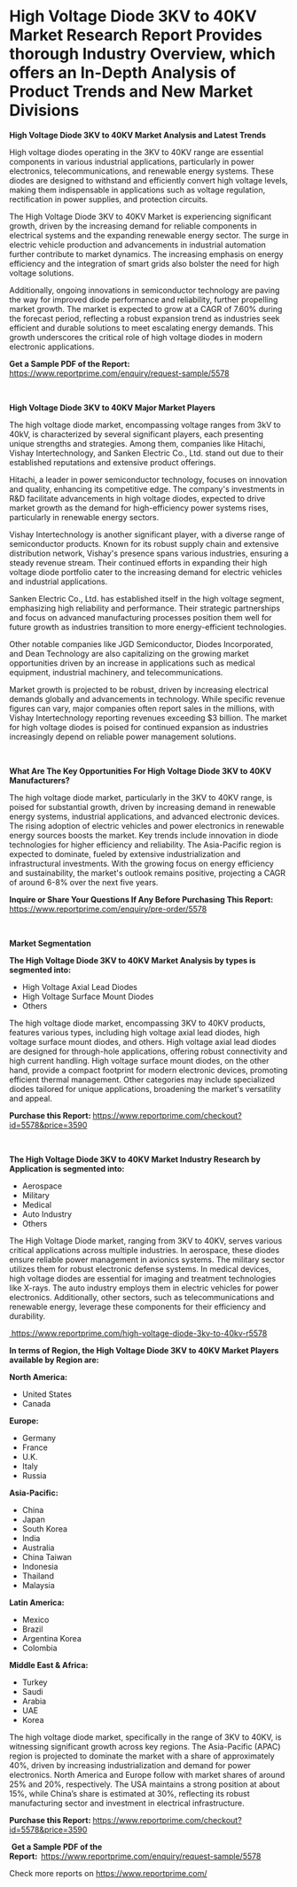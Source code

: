 <p><h1>High Voltage Diode 3KV to 40KV Market Research Report Provides thorough Industry Overview, which offers an In-Depth Analysis of Product Trends and New Market Divisions</h1></p><p><strong>High Voltage Diode 3KV to 40KV Market Analysis and Latest Trends</strong></p>
<p><p>High voltage diodes operating in the 3KV to 40KV range are essential components in various industrial applications, particularly in power electronics, telecommunications, and renewable energy systems. These diodes are designed to withstand and efficiently convert high voltage levels, making them indispensable in applications such as voltage regulation, rectification in power supplies, and protection circuits.</p><p>The High Voltage Diode 3KV to 40KV Market is experiencing significant growth, driven by the increasing demand for reliable components in electrical systems and the expanding renewable energy sector. The surge in electric vehicle production and advancements in industrial automation further contribute to market dynamics. The increasing emphasis on energy efficiency and the integration of smart grids also bolster the need for high voltage solutions.</p><p>Additionally, ongoing innovations in semiconductor technology are paving the way for improved diode performance and reliability, further propelling market growth. The market is expected to grow at a CAGR of 7.60% during the forecast period, reflecting a robust expansion trend as industries seek efficient and durable solutions to meet escalating energy demands. This growth underscores the critical role of high voltage diodes in modern electronic applications.</p></p>
<p><strong>Get a Sample PDF of the Report:&nbsp;</strong> <a href="https://www.reportprime.com/enquiry/request-sample/5578?utm_campaign=3538&utm_medium=2&utm_source=Github&utm_content=ia&utm_term=19032025&utm_id=high-voltage-diode-3kv-to-40kv">https://www.reportprime.com/enquiry/request-sample/5578</a></p>
<p>&nbsp;</p>
<p><strong>High Voltage Diode 3KV to 40KV Major Market Players</strong></p>
<p><p>The high voltage diode market, encompassing voltage ranges from 3kV to 40kV, is characterized by several significant players, each presenting unique strengths and strategies. Among them, companies like Hitachi, Vishay Intertechnology, and Sanken Electric Co., Ltd. stand out due to their established reputations and extensive product offerings.</p><p>Hitachi, a leader in power semiconductor technology, focuses on innovation and quality, enhancing its competitive edge. The company's investments in R&D facilitate advancements in high voltage diodes, expected to drive market growth as the demand for high-efficiency power systems rises, particularly in renewable energy sectors.</p><p>Vishay Intertechnology is another significant player, with a diverse range of semiconductor products. Known for its robust supply chain and extensive distribution network, Vishay's presence spans various industries, ensuring a steady revenue stream. Their continued efforts in expanding their high voltage diode portfolio cater to the increasing demand for electric vehicles and industrial applications.</p><p>Sanken Electric Co., Ltd. has established itself in the high voltage segment, emphasizing high reliability and performance. Their strategic partnerships and focus on advanced manufacturing processes position them well for future growth as industries transition to more energy-efficient technologies.</p><p>Other notable companies like JGD Semiconductor, Diodes Incorporated, and Dean Technology are also capitalizing on the growing market opportunities driven by an increase in applications such as medical equipment, industrial machinery, and telecommunications.</p><p>Market growth is projected to be robust, driven by increasing electrical demands globally and advancements in technology. While specific revenue figures can vary, major companies often report sales in the millions, with Vishay Intertechnology reporting revenues exceeding $3 billion. The market for high voltage diodes is poised for continued expansion as industries increasingly depend on reliable power management solutions.</p></p>
<p>&nbsp;</p>
<p><strong>What Are The Key Opportunities For High Voltage Diode 3KV to 40KV Manufacturers?</strong></p>
<p><p>The high voltage diode market, particularly in the 3KV to 40KV range, is poised for substantial growth, driven by increasing demand in renewable energy systems, industrial applications, and advanced electronic devices. The rising adoption of electric vehicles and power electronics in renewable energy sources boosts the market. Key trends include innovation in diode technologies for higher efficiency and reliability. The Asia-Pacific region is expected to dominate, fueled by extensive industrialization and infrastructural investments. With the growing focus on energy efficiency and sustainability, the market's outlook remains positive, projecting a CAGR of around 6-8% over the next five years.</p></p>
<p><strong>Inquire or Share Your Questions If Any Before Purchasing This Report:</strong> <a href="https://www.reportprime.com/enquiry/pre-order/5578?utm_campaign=3538&utm_medium=2&utm_source=Github&utm_content=ia&utm_term=19032025&utm_id=high-voltage-diode-3kv-to-40kv">https://www.reportprime.com/enquiry/pre-order/5578</a></p>
<p>&nbsp;</p>
<p><strong>Market Segmentation</strong></p>
<p><strong>The High Voltage Diode 3KV to 40KV Market Analysis by types is segmented into:</strong></p>
<p><ul><li>High Voltage Axial Lead Diodes</li><li>High Voltage Surface Mount Diodes</li><li>Others</li></ul></p>
<p><p>The high voltage diode market, encompassing 3KV to 40KV products, features various types, including high voltage axial lead diodes, high voltage surface mount diodes, and others. High voltage axial lead diodes are designed for through-hole applications, offering robust connectivity and high current handling. High voltage surface mount diodes, on the other hand, provide a compact footprint for modern electronic devices, promoting efficient thermal management. Other categories may include specialized diodes tailored for unique applications, broadening the market's versatility and appeal.</p></p>
<p><strong>Purchase this Report:&nbsp;</strong><a href="https://www.reportprime.com/checkout?id=5578&price=3590&utm_campaign=3538&utm_medium=2&utm_source=Github&utm_content=ia&utm_term=19032025&utm_id=high-voltage-diode-3kv-to-40kv">https://www.reportprime.com/checkout?id=5578&price=3590</a></p>
<p>&nbsp;</p>
<p><strong>The High Voltage Diode 3KV to 40KV Market Industry Research by Application is segmented into:</strong></p>
<p><ul><li>Aerospace</li><li>Military</li><li>Medical</li><li>Auto Industry</li><li>Others</li></ul></p>
<p><p>The High Voltage Diode market, ranging from 3KV to 40KV, serves various critical applications across multiple industries. In aerospace, these diodes ensure reliable power management in avionics systems. The military sector utilizes them for robust electronic defense systems. In medical devices, high voltage diodes are essential for imaging and treatment technologies like X-rays. The auto industry employs them in electric vehicles for power electronics. Additionally, other sectors, such as telecommunications and renewable energy, leverage these components for their efficiency and durability.</p></p>
<p><a href="https://www.reportprime.com/high-voltage-diode-3kv-to-40kv-r5578?utm_campaign=3538&utm_medium=2&utm_source=Github&utm_content=ia&utm_term=19032025&utm_id=high-voltage-diode-3kv-to-40kv">&nbsp;https://www.reportprime.com/high-voltage-diode-3kv-to-40kv-r5578</a></p>
<p><strong>In terms of Region, the High Voltage Diode 3KV to 40KV Market Players available by Region are:</strong></p>
<p>
    <p> <strong> North America: </strong>
        <ul>
            <li>United States</li>
            <li>Canada</li>
        </ul>
        </p> 
    <p> <strong> Europe: </strong>
        <ul>
            <li>Germany</li>
            <li>France</li>
            <li>U.K.</li>
            <li>Italy</li>
            <li>Russia</li>
        </ul>
        </p> 
    <p> <strong> Asia-Pacific: </strong>
        <ul>
            <li>China</li>
            <li>Japan</li>
            <li>South Korea</li>
            <li>India</li>
            <li>Australia</li>
            <li>China Taiwan</li>
            <li>Indonesia</li>
            <li>Thailand</li>
            <li>Malaysia</li>
        </ul>
        </p> 
    <p> <strong> Latin America: </strong>
        <ul>
            <li>Mexico</li>
            <li>Brazil</li>
            <li>Argentina Korea</li>
            <li>Colombia</li>
        </ul>
        </p> 
    <p> <strong> Middle East & Africa: </strong>
        <ul>
            <li>Turkey</li>
            <li>Saudi</li>
            <li>Arabia</li>
            <li>UAE</li>
            <li>Korea</li>
        </ul>
    </p>
    </p>
<p><p>The high voltage diode market, specifically in the range of 3KV to 40KV, is witnessing significant growth across key regions. The Asia-Pacific (APAC) region is projected to dominate the market with a share of approximately 40%, driven by increasing industrialization and demand for power electronics. North America and Europe follow with market shares of around 25% and 20%, respectively. The USA maintains a strong position at about 15%, while China’s share is estimated at 30%, reflecting its robust manufacturing sector and investment in electrical infrastructure.</p></p>
<p><strong>Purchase this Report: </strong><a href="https://www.reportprime.com/checkout?id=5578&price=3590&utm_campaign=3538&utm_medium=2&utm_source=Github&utm_content=ia&utm_term=19032025&utm_id=high-voltage-diode-3kv-to-40kv">https://www.reportprime.com/checkout?id=5578&price=3590</a></p>
<p>&nbsp;<strong>Get a Sample PDF of the Report:&nbsp;&nbsp;</strong><a href="https://www.reportprime.com/enquiry/request-sample/5578?utm_campaign=3538&utm_medium=2&utm_source=Github&utm_content=ia&utm_term=19032025&utm_id=high-voltage-diode-3kv-to-40kv">https://www.reportprime.com/enquiry/request-sample/5578</a></p>
<p><strong></strong></p>
<p>Check more reports on <a href="https://www.reportprime.com/?utm_campaign=3538&utm_medium=2&utm_source=Github&utm_content=ia&utm_term=19032025&utm_id=high-voltage-diode-3kv-to-40kv">https://www.reportprime.com/</a></p>